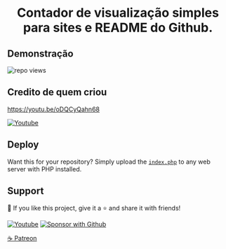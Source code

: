 <h1 align="center"> 
  Contador de visualização simples para sites e README do Github.
</h1>

## Demonstração

<img title="repo views" src="https://freshidea.com/jonah/app/simple-view-counter">

## Credito de quem criou

https://youtu.be/oDQCyQahn68

<a href="https://youtu.be/oDQCyQahn68">
 <img alt="Youtube" title="Youtube" src="https://img.shields.io/badge/-Watch-red?style=for-the-badge&logo=youtube&logoColor=white"/></a>

## Deploy

Want this for your repository? Simply upload the [`index.php`](/src/index.php) to any web server with PHP installed.

## Support

💖 If you like this project, give it a ⭐ and share it with friends!

<p align="left">
  <a href="https://www.youtube.com/channel/UCmYDvec1_liMzbQcbXtuLmg/videos"><img alt="Youtube" title="Youtube" src="https://img.shields.io/badge/-Subscribe-red?style=for-the-badge&logo=youtube&logoColor=white"/></a>
  <a href="https://github.com/SilvaneiMartins"><img alt="Sponsor with Github" title="Sponsor with Github" src="https://img.shields.io/badge/-Sponsor-ea4aaa?style=for-the-badge&logo=github&logoColor=white"/></a>
</p>

<p align="left">
 <a href="https://www.patreon.com/silvaneimartins">☕ Patreon</a>
</p>
